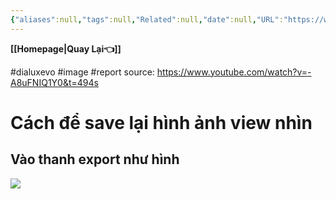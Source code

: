 ```yaml
---
{"aliases":null,"tags":null,"Related":null,"date":null,"URL":"https://www.youtube.com/watch?v=-A8uFNIQ1Y0&t=494s","Author":null,"dg-publish":true,"image":null,"permalink":"/Electric Engineer/Dialux EVo/Lập báo cáo/","dgPassFrontmatter":true,"noteIcon":"2","created":"2024-01-19T05:27:49.391+07:00","updated":"2024-01-16T15:38:57.000+07:00"}
---
```


**[[Homepage\|Quay Lại👈]]**

#dialuxevo #image 
#report
source: https://www.youtube.com/watch?v=-A8uFNIQ1Y0&t=494s

# Cách để save lại hình ảnh view nhìn

## Vào thanh export như hình

![](https://i.imgur.com/7YPARyE.png)
